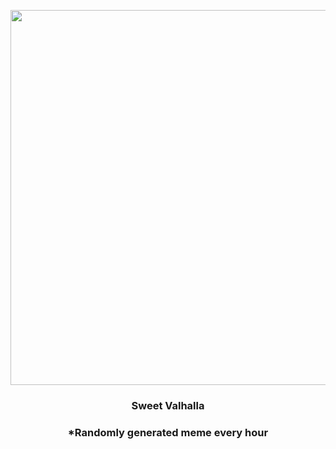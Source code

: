 <p align="center">
        <img src="https://i.redd.it/rh729g1w0tw91.jpg" width="600" height="600">
        </p>
        <h3 align="center">Sweet Valhalla</h3>
        <h3 align="center">*Randomly generated meme every hour</h3>
    